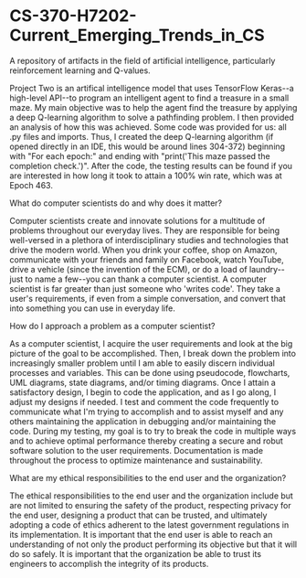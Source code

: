 # CS-370-H7202-Current_Emerging_Trends_in_CS
A repository of artifacts in the field of artificial intelligence, particularly reinforcement learning and Q-values.

Project Two is an artifical intelligence model that uses TensorFlow Keras--a high-level API--to program an intelligent agent to find a treasure in a small maze. My main objective was to help the agent find the treasure by applying a deep Q-learning algorithm to solve a pathfinding problem. I then provided an analysis of how this was achieved. Some code was provided for us: all .py files and imports. Thus, I created the deep Q-learning algorithm (if opened directly in an IDE, this would be around lines 304-372) beginning with "For each epoch:" and ending with "print('This maze passed the completion check.')". After the code, the testing results can be found if you are interested in how long it took to attain a 100% win rate, which was at Epoch 463.

What do computer scientists do and why does it matter?

Computer scientists create and innovate solutions for a multitude of problems throughout our everyday lives. They are responsible for being well-versed in a plethora of interdisciplinary studies and technologies that drive the modern world. When you drink your coffee, shop on Amazon, communicate with your friends and family on Facebook, watch YouTube, drive a vehicle (since the invention of the ECM), or do a load of laundry--just to name a few--you can thank a computer scientist. A computer scientist is far greater than just someone who 'writes code'. They take a user's requirements, if even from a simple conversation, and convert that into something you can use in everyday life.

How do I approach a problem as a computer scientist?

As a computer scientist, I acquire the user requirements and look at the big picture of the goal to be accomplished. Then, I break down the problem into increasingly smaller problem until I am able to easily discern individual processes and variables. This can be done using pseudocode, flowcharts, UML diagrams, state diagrams, and/or timing diagrams. Once I attain a satisfactory design, I begin to code the application, and as I go along, I adjust my designs if needed. I test and comment the code frequently to communicate what I'm trying to accomplish and to assist myself and any others maintaining the application in debugging and/or maintaining the code. During my testing, my goal is to try to break the code in multiple ways and to achieve optimal performance thereby creating a secure and robut software solution to the user requirements. Documentation is made throughout the process to optimize maintenance and sustainability.

What are my ethical responsibilities to the end user and the organization?

The ethical responsibilities to the end user and the organization include but are not limited to ensuring the safety of the product, respecting privacy for the end user, designing a product that can be trusted, and ultimately adopting a code of ethics adherent to the latest government regulations in its implementation. It is important that the end user is able to reach an understanding of not only the product performing its objective but that it will do so safely. It is important that the organization be able to trust its engineers to accomplish the integrity of its products.

